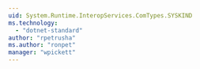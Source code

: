 ```yaml
---
uid: System.Runtime.InteropServices.ComTypes.SYSKIND
ms.technology: 
  - "dotnet-standard"
author: "rpetrusha"
ms.author: "ronpet"
manager: "wpickett"
---
```


